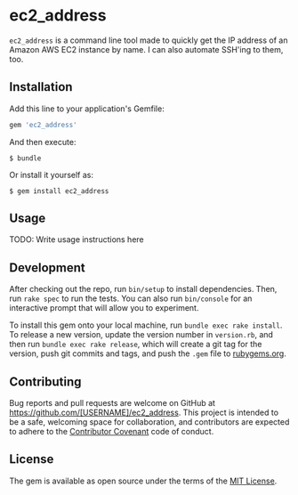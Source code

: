# ec2_address

`ec2_address` is a command line tool made to quickly get the IP address of an Amazon AWS EC2 instance by name. I can also automate SSH'ing to them, too.

## Installation

Add this line to your application's Gemfile:

```ruby
gem 'ec2_address'
```

And then execute:

    $ bundle

Or install it yourself as:

    $ gem install ec2_address

## Usage

TODO: Write usage instructions here

## Development

After checking out the repo, run `bin/setup` to install dependencies. Then, run `rake spec` to run the tests. You can also run `bin/console` for an interactive prompt that will allow you to experiment.

To install this gem onto your local machine, run `bundle exec rake install`. To release a new version, update the version number in `version.rb`, and then run `bundle exec rake release`, which will create a git tag for the version, push git commits and tags, and push the `.gem` file to [rubygems.org](https://rubygems.org).

## Contributing

Bug reports and pull requests are welcome on GitHub at https://github.com/[USERNAME]/ec2_address. This project is intended to be a safe, welcoming space for collaboration, and contributors are expected to adhere to the [Contributor Covenant](contributor-covenant.org) code of conduct.


## License

The gem is available as open source under the terms of the [MIT License](http://opensource.org/licenses/MIT).

